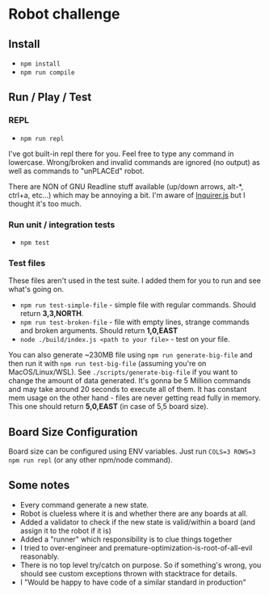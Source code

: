 # Robot challenge

## Install

- `npm install`
- `npm run compile`

## Run / Play / Test

### REPL

- `npm run repl`

I've got built-in repl there for you.
Feel free to type any command in lowercase.
Wrong/broken and invalid commands are ignored (no output) as well as commands to "unPLACEd" robot.

There are NON of GNU Readline stuff available (up/down arrows, alt-*, ctrl+a, etc...)
which may be annoying a bit. I'm aware of [Inquirer.js](https://github.com/SBoudrias/Inquirer.js) but I
thought it's too much.

### Run unit / integration tests

- `npm test`

### Test files

These files aren't used in the test suite. I added them for you to run and see what's going on.

- `npm run test-simple-file` - simple file with regular commands. Should return **3,3,NORTH**.
- `npm run test-broken-file` - file with empty lines, strange commands and broken arguments. Should return **1,0,EAST**
- `node ./build/index.js <path to your file>` - test on your file.

You can also generate ~230MB file using `npm run generate-big-file` and then
run it with `npm run test-big-file` (assuming you're on MacOS/Linux/WSL).
See `./scripts/generate-big-file` if you want to change the amount of data generated.
It's gonna be 5 Million commands and may take around 20 seconds to execute all of them.
It has constant mem usage on the other hand - files are never getting read fully in memory.
This one should return **5,0,EAST** (in case of 5,5 board size).

## Board Size Configuration

Board size can be configured using ENV variables.
Just run `COLS=3 ROWS=3 npm run repl` (or any other npm/node command).

## Some notes

- Every command generate a new state.
- Robot is clueless where it is and whether there are any boards at all.
- Added a validator to check if the new state is valid/within a board (and assign it to the robot if it is)
- Added a "runner" which responsibility is to clue things together
- I tried to over-engineer and premature-optimization-is-root-of-all-evil reasonably.
- There is no top level try/catch on purpose. So if something's wrong, you should see custom exceptions thrown with stacktrace for details.
- I "Would be happy to have code of a similar standard in production"
